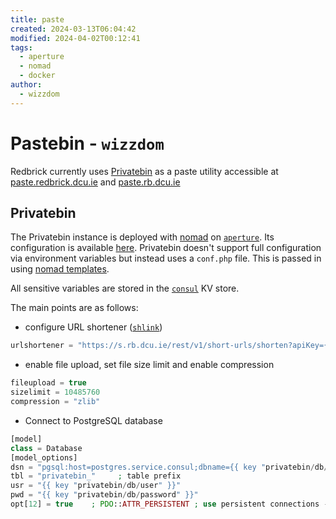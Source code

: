 ```yaml
---
title: paste
created: 2024-03-13T06:04:42
modified: 2024-04-02T00:12:41
tags:
  - aperture
  - nomad
  - docker
author:
  - wizzdom
---
```


# Pastebin - `wizzdom`

Redbrick currently uses [Privatebin](https://github.com/PrivateBin/PrivateBin) as a paste utility accessible at [paste.redbrick.dcu.ie](https://paste.redbrick.dcu.ie) and [paste.rb.dcu.ie](https://paste.rb.dcu.ie)

## Privatebin

The Privatebin instance is deployed with [nomad](nomad.md) on [`aperture`](../hardware/aperture/index.md). Its configuration is available [here](https://github.com/redbrick/nomad/blob/master/jobs/services/privatebin.hcl). Privatebin doesn't support full configuration via environment variables but instead uses a `conf.php` file. This is passed in using [nomad templates](https://developer.hashicorp.com/nomad/docs/job-specification/template).

All sensitive variables are stored in the [`consul`](consul.md) KV store. 

The main points are as follows:

- configure URL shortener ([`shlink`](shlink.md))

```php title="conf.php"
urlshortener = "https://s.rb.dcu.ie/rest/v1/short-urls/shorten?apiKey={{ key "privatebin/shlink/api" }}&format=txt&longUrl="
```

- enable file upload, set file size limit and enable compression

```php title="conf.php"
fileupload = true
sizelimit = 10485760
compression = "zlib"
```

- Connect to PostgreSQL database

```php title="conf.php"
[model]
class = Database
[model_options]
dsn = "pgsql:host=postgres.service.consul;dbname={{ key "privatebin/db/name" }}"
tbl = "privatebin_"     ; table prefix
usr = "{{ key "privatebin/db/user" }}"
pwd = "{{ key "privatebin/db/password" }}"
opt[12] = true    ; PDO::ATTR_PERSISTENT ; use persistent connections - default
```
